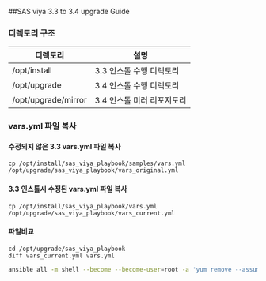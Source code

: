 ##SAS viya 3.3 to 3.4 upgrade Guide

### 디렉토리 구조

| 디렉토리            | 설명                       |
| ------------------- | -------------------------- |
| /opt/install        | 3.3 인스톨 수행 디렉토리   |
| /opt/upgrade        | 3.4 인스톨 수행 디렉토리   |
| /opt/upgrade/mirror | 3.4 인스톨 미러 리포지토리 |

### vars.yml 파일 복사

#### 수정되지 않은 3.3 vars.yml 파일 복사

~~~{bash}
cp /opt/install/sas_viya_playbook/samples/vars.yml /opt/upgrade/sas_viya_playbook/vars_original.yml
~~~

#### 3.3 인스톨시 수정된 vars.yml 파일 복사

~~~{bash}
cp /opt/install/sas_viya_playbook/vars.yml /opt/upgrade/sas_viya_playbook/vars_current.yml
~~~

#### 파일비교

~~~{bash}
cd /opt/upgrade/sas_viya_playbook
diff vars_current.yml vars.yml
~~~



~~~bash
ansible all -m shell --become --become-user=root -a 'yum remove --assumeyes $(rpm -qf --qf "::%{group}::%{name}\n" /etc/yum.repos.d/*.repo | sed -e "/^::SAS::/!d" -e "s/^::SAS:://" | sort -u)'
~~~

